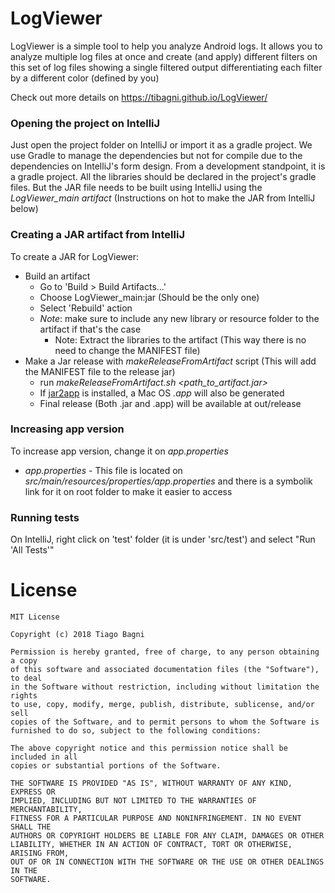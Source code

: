 # LogViewer
LogViewer is a simple tool to help you analyze Android logs.
It allows you to analyze multiple log files at once and create (and apply) different filters on this set of log files showing a single filtered output differentiating each filter by a different color (defined by you)

Check out more details on https://tibagni.github.io/LogViewer/

### Opening the project on IntelliJ
Just open the project folder on IntelliJ or import it as a gradle project. We use Gradle to manage the dependencies but not for compile due to the dependencies on IntelliJ's form design.
From a development standpoint, it is a gradle project. All the libraries should be declared in the project's gradle files. But the JAR file needs to be built using IntelliJ using the *LogViewer_main artifact* (Instructions on hot to make the JAR from IntelliJ below)

### Creating a JAR artifact from IntelliJ
To create a JAR for LogViewer:
- Build an artifact
  - Go to 'Build > Build Artifacts...'
  - Choose LogViewer_main:jar (Should be the only one)
  - Select 'Rebuild' action
  - *Note*: make sure to include any new library or resource folder to the artifact if that's the case
    - Note: Extract the libraries to the artifact (This way there is no need to change the MANIFEST file)
- Make a Jar release with _makeReleaseFromArtifact_ script (This will add the MANIFEST file to the release jar)
  - run _makeReleaseFromArtifact.sh <path_to_artifact.jar>_
  - If [jar2app](https://github.com/tibagni/jar2app) is installed, a Mac OS _.app_ will also be generated
  - Final release (Both .jar and .app) will be available at out/release

### Increasing app version
To increase app version, change it on _app.properties_
* _app.properties_ - This file is located on _src/main/resources/properties/app.properties_ and there is a symbolik link for it on root folder to make it easier to access

### Running tests
On IntelliJ, right click on 'test' folder (it is under 'src/test') and select "Run 'All Tests'"

# License
```
MIT License

Copyright (c) 2018 Tiago Bagni

Permission is hereby granted, free of charge, to any person obtaining a copy
of this software and associated documentation files (the "Software"), to deal
in the Software without restriction, including without limitation the rights
to use, copy, modify, merge, publish, distribute, sublicense, and/or sell
copies of the Software, and to permit persons to whom the Software is
furnished to do so, subject to the following conditions:

The above copyright notice and this permission notice shall be included in all
copies or substantial portions of the Software.

THE SOFTWARE IS PROVIDED "AS IS", WITHOUT WARRANTY OF ANY KIND, EXPRESS OR
IMPLIED, INCLUDING BUT NOT LIMITED TO THE WARRANTIES OF MERCHANTABILITY,
FITNESS FOR A PARTICULAR PURPOSE AND NONINFRINGEMENT. IN NO EVENT SHALL THE
AUTHORS OR COPYRIGHT HOLDERS BE LIABLE FOR ANY CLAIM, DAMAGES OR OTHER
LIABILITY, WHETHER IN AN ACTION OF CONTRACT, TORT OR OTHERWISE, ARISING FROM,
OUT OF OR IN CONNECTION WITH THE SOFTWARE OR THE USE OR OTHER DEALINGS IN THE
SOFTWARE.
```
